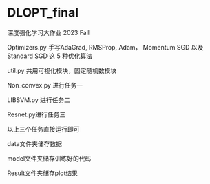 # DLOPT_final
深度强化学习大作业 2023 Fall

Optimizers.py
手写AdaGrad, RMSProp, Adam， Momentum SGD 以及 Standard SGD 这 5 种优化算法

util.py
共用可视化模块，固定随机数模块

Non_convex.py 进行任务一

LIBSVM.py 进行任务二

Resnet.py进行任务三

以上三个任务直接运行即可

data文件夹储存数据

model文件夹储存训练好的代码

Result文件夹储存plot结果
